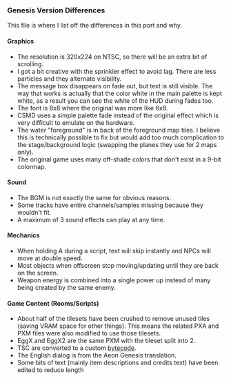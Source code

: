 ### Genesis Version Differences
This file is where I list off the differences in this port and why.

#### Graphics
 - The resolution is 320x224 on NTSC, so there will be an extra bit of scrolling.
 - I got a bit creative with the sprinkler effect to avoid lag. There are less particles and they alternate visibility.
 - The message box disappears on fade out, but text is still visible. The way that works is actually that the color white in the main palette is kept white, as a result you can see the white of the HUD during fades too.
 - The font is 8x8 where the original was more like 6x8.
 - CSMD uses a simple palette fade instead of the original effect which is very difficult to emulate on the hardware.
 - The water "foreground" is in back of the foreground map tiles. I believe this is technically possible to fix but would add too much complication to the stage/background logic (swapping the planes they use for 2 maps only).
 - The original game uses many off-shade colors that don't exist in a 9-bit colormap.

#### Sound
 - The BGM is not exactly the same for obvious reasons.
 - Some tracks have entire channels/samples missing because they wouldn't fit.
 - A maximum of 3 sound effects can play at any time.

#### Mechanics
 - When holding A during a script, text will skip instantly and NPCs will move at double speed.
 - Most objects when offscreen stop moving/updating until they are back on the screen.
 - Weapon energy is combined into a single power up instead of many being created by the same enemy.

#### Game Content (Rooms/Scripts)
 - About half of the tilesets have been crushed to remove unused tiles (saving VRAM space for other things). This means the related PXA and PXM files were also modified to use those tilesets.
 - EggX and EggX2 are the same PXM with the tileset split into 2.
 - TSC are converted to a custom [bytecode](../tools/tscomp/tscomp.c).
 - The English dialog is from the Aeon Genesis translation.
 - Some bits of text (mainly item descriptions and credits text) have been edited to reduce length
